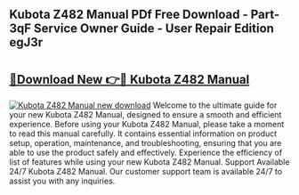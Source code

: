 ## Kubota Z482 Manual PDf Free Download - Part-3qF Service Owner Guide - User Repair Edition egJ3r

# <h2><a href="http://bc45163.oget.top/?id=Kubota+Z482+Manual">🔗Download New 👉🔴 Kubota Z482 Manual</a></h2>

[![Kubota Z482 Manual new download](https://i.imgur.com/5g1atiW.png)](http://bc45163.oget.top/?id=Kubota+Z482+Manual)
Welcome to the ultimate guide for your new Kubota Z482 Manual, designed to ensure a smooth and efficient experience. Before using your Kubota Z482 Manual, please take a moment to read this manual carefully. It contains essential information on product setup, operation, maintenance, and troubleshooting, ensuring that you are able to use the product safely and effectively. Experience the efficiency of list of features while using your new Kubota Z482 Manual. Support Available 24/7 Kubota Z482 Manual. Our customer support team is available 24/7 to assist you with any inquiries.
